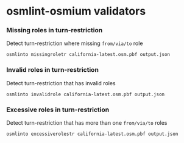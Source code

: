 # osmlint-osmium validators

### Missing roles in turn-restriction

Detect turn-restriction where missing `from/via/to` role

`osmlinto missingroletr california-latest.osm.pbf output.json`

### Invalid roles in turn-restriction

Detect turn-restriction that has invalid roles

`osmlinto invalidrole california-latest.osm.pbf output.json`

### Excessive roles in turn-restriction

Detect turn-restriction that has more than one `from/via/to` roles

`osmlinto excessiverolestr california-latest.osm.pbf output.json`